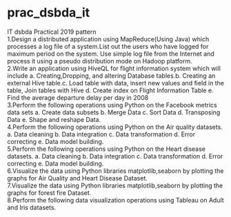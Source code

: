 # prac_dsbda_it
IT dsbda Practical 2019 pattern
<br>
1.Design a distributed application using MapReduce(Using Java) which processes a log file of a system.List out the users who have logged for maximum period on the system. Use simple log file from the Internet and process it using a pseudo distribution mode on Hadoop platform.
<br>
2.Write an application using HiveQL for flight information system which will include
a. Creating,Dropping, and altering Database tables.b. Creating an external Hive table.c. Load table with data, insert new values and field in the table, Join tables with Hive d. Create index on Flight Information Table e. Find the average departure delay per day in 2008
<br>
3.Perform the following operations using Python on the Facebook metrics data sets a. Create data subsets b. Merge Data c. Sort Data d. Transposing Data e. Shape and reshape Data.
<br>
4.Perform the following operations using Python on the Air quality datasets. a. Data cleaning b. Data integration c. Data transformation d. Error correcting e. Data model building.
<br>
5.Perform the following operations using Python on the Heart disease datasets. a. Data cleaning b. Data integration c. Data transformation d. Error correcting e. Data model building.
<br>
6.Visualize the data using Python libraries matplotlib,seaborn by plotting the graphs for Air Quality and Heart Disease Dataset.
<br>
7.Visualize the data using Python libraries matplotlib,seaborn by plotting the graphs for forest fire Dataset.
<br>
8.Perform the following data visualization operations using Tableau on Adult and Iris datasets.
